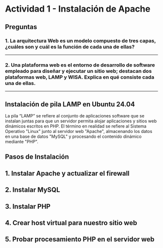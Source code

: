 # Actividad 1 - Instalación de Apache

## Preguntas

### 1. La arquitectura Web es un modelo compuesto de tres capas, ¿cuáles son y cuál es  la función de cada una de ellas?
   ----------------------------------
### 2. Una plataforma web es el entorno de desarrollo de software empleado para  diseñar y ejecutar un sitio web; destacan dos plataformas web, LAMP y WISA. Explica en qué consiste cada una de ellas.
   ----------------------------------

## Instalación de pila LAMP en Ubuntu 24.04
La pila “LAMP” se refiere al conjunto de aplicaciones software que se instalan juntas para que un servidor permita alojar aplicaciones y sitios web dinámicos escritos en PHP. 
El término en realidad se refiere al Sistema Operativo "Linux" junto al servidor web "Apache", almacenando los datos en una base de datos "MySQL" y procesando el contenido dinámico mediante "PHP".

## Pasos de Instalación
**1. Instalar Apache y actualizar el firewall**  
   ------------------------------------------------------

**2. Instalar MySQL**  
   ----------------------------------------------
**3. Instalar PHP**  
   -------------------------------------------

**4. Crear host virtual para nuestro sitio web**
   ---------------------------------------

**5. Probar procesamiento PHP en el servidor web**
   -------------------------------
